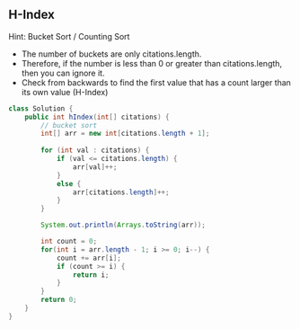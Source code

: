 ## H-Index

Hint: Bucket Sort / Counting Sort

- The number of buckets are only citations.length.
- Therefore, if the number is less than 0 or greater than citations.length, then you can ignore it.
- Check from backwards to find the first value that has a count larger than its own value (H-Index)

``` java
class Solution {
    public int hIndex(int[] citations) {
        // bucket sort
        int[] arr = new int[citations.length + 1];
            
        for (int val : citations) {
            if (val <= citations.length) {
                arr[val]++;
            }
            else {
                arr[citations.length]++;
            }
        }

        System.out.println(Arrays.toString(arr));

        int count = 0;
        for(int i = arr.length - 1; i >= 0; i--) {
            count += arr[i];
            if (count >= i) {
                return i;
            }
        }
        return 0;
    }
}
